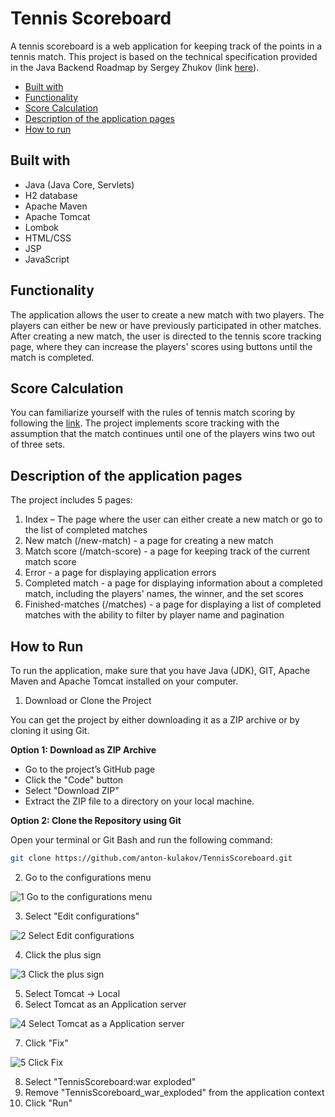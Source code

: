 # Tennis Scoreboard

A tennis scoreboard is a web application for keeping track of the points in a tennis match. 
This project is based on the technical specification provided in the Java Backend Roadmap by Sergey Zhukov (link [here](https://zhukovsd.github.io/java-backend-learning-course/projects/tennis-scoreboard/)).

- [Built with](#built-with)
- [Functionality](#functionality)
- [Score Calculation](#score-calculation)
- [Description of the application pages](#description-of-the-application-pages)
- [How to run](#how-to-run)

## Built with

- Java (Java Core, Servlets)
- H2 database
- Apache Maven
- Apache Tomcat
- Lombok
- HTML/CSS
- JSP
- JavaScript

## Functionality

The application allows the user to create a new match with two players. The players can either be new or have previously participated in other matches.
After creating a new match, the user is directed to the tennis score tracking page, where they can increase the players' scores using buttons until the match is completed.

## Score Calculation

You can familiarize yourself with the rules of tennis match scoring by following the [link](https://olympics.com/en/news/tennis-rules-regulations-how-to-play-basics). The project implements score tracking with the assumption that the match continues until one of the players wins two out of three sets.

## Description of the application pages

The project includes 5 pages:

1. Index – The page where the user can either create a new match or go to the list of completed matches
2. New match (/new-match) - a page for creating a new match
3. Match score (/match-score) - a page for keeping track of the current match score
4. Error - a page for displaying application errors
5. Completed match - a page for displaying information about a completed match, including the players' names, the winner, and the set scores
6. Finished-matches (/matches) - a page for displaying a list of completed matches with the ability to filter by player name and pagination

## How to Run
To run the application, make sure that you have Java (JDK), GIT, Apache Maven and Apache Tomcat installed on your computer.
1. Download or Clone the Project

You can get the project by either downloading it as a ZIP archive or by cloning it using Git.

**Option 1: Download as ZIP Archive** 
- Go to the project’s GitHub page
- Click the "Code" button
- Select "Download ZIP"
- Extract the ZIP file to a directory on your local machine.

**Option 2: Clone the Repository using Git**

Open your terminal or Git Bash and run the following command:

  ```bash
  git clone https://github.com/anton-kulakov/TennisScoreboard.git
  ```
  
2. Go to the configurations menu

![1  Go to the configurations menu](https://github.com/user-attachments/assets/e59d28ef-c385-4551-b63d-b897c69839f4)

3. Select "Edit configurations"

![2  Select Edit configurations](https://github.com/user-attachments/assets/49cf4038-bf76-465c-a1dd-5c0fcb97a29b)

4. Click the plus sign

![3  Click the plus sign](https://github.com/user-attachments/assets/c668675d-2168-4be2-ba29-932bf7c30178)

5. Select Tomcat -> Local
6. Select Tomcat as an Application server

![4  Select Tomcat as a Application server](https://github.com/user-attachments/assets/68211fa6-a9e1-4e43-bc15-99b77678182e)

7. Click "Fix"

![5  Click Fix](https://github.com/user-attachments/assets/3886edbe-a2af-477e-96ab-b0061b86d248)

8. Select "TennisScoreboard:war exploded"
9. Remove "TennisScoreboard_war_exploded" from the application context
10. Click "Run"
